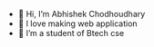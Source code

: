 - 👋 Hi, I’m Abhishek Chodhoudhary
- 👀 I love making web application 
- 🌱 I’m a student of Btech cse

<!---
abhisheknagdyal/abhisheknagdyal is a ✨ special ✨ repository because its `README.md` (this file) appears on your GitHub profile.
You can click the Preview link to take a look at your changes.
--->
